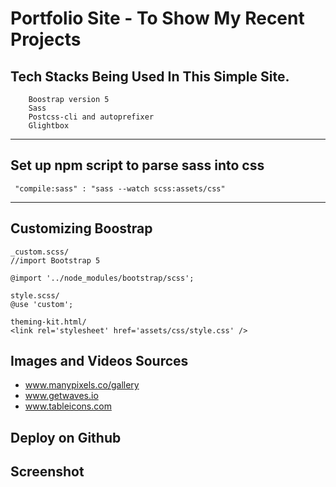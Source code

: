 # Portfolio Site - To Show My Recent Projects

## Tech Stacks Being Used In This Simple Site.

```
    Boostrap version 5
    Sass
    Postcss-cli and autoprefixer
    Glightbox

```

<hr />

## Set up npm script to parse sass into css

```
 "compile:sass" : "sass --watch scss:assets/css"
```

<hr />

## Customizing Boostrap

```
_custom.scss/
//import Bootstrap 5

@import '../node_modules/bootstrap/scss';

style.scss/
@use 'custom';

theming-kit.html/
<link rel='stylesheet' href='assets/css/style.css' />

```

## Images and Videos Sources

- www.manypixels.co/gallery
- www.getwaves.io
- www.tableicons.com

## Deploy on Github

## Screenshot
